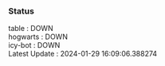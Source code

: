 ### Status


table : DOWN  
hogwarts : DOWN  
icy-bot : DOWN  
Latest Update : 2024-01-29 16:09:06.388274
